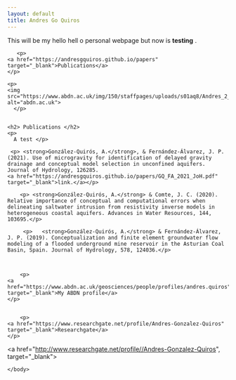 ```yaml
---
layout: default
title: Andres Go Quiros
---
```


<html>
  <head>
    <title>Andres Gonzalez Quiros</title>
  </head>
<html>
  <head>
    <title>Andres Gonzalez Quiros</title>
  </head>
  <body>
    <p>This will be my hello hell o personal webpage but now is <strong>testing</strong> .</p>
    
    
	   <p>
    <a href="https://andresgquiros.github.io/papers" target="_blank">Publications</a>
    </p>
	  
    <p>
    <img src="https://www.abdn.ac.uk/img/150/staffpages/uploads/s01aq8/Andres_2_2.jpg" alt="abdn.ac.uk">  
      </p>
     
    
    <h2> Publications </h2>
    <p>
      A test </p>
      
     <p> <strong>González-Quirós, A.</strong>, & Fernández-Álvarez, J. P. (2021). Use of microgravity for identification of delayed gravity drainage and conceptual model selection in unconfined aquifers. Journal of Hydrology, 126285.
    <a href="https://andresgquiros.github.io/papers/GQ_FA_2021_JoH.pdf" target="_blank">link.</a></p>

   	    <p> <strong>González-Quirós, A.</strong> & Comte, J. C. (2020). Relative importance of conceptual and computational errors when delineating saltwater intrusion from resistivity inverse models in heterogeneous coastal aquifers. Advances in Water Resources, 144, 103695.</p>
		
		 <p>   <strong>González-Quirós, A.</strong> & Fernández-Álvarez, J. P. (2019). Conceptualization and finite element groundwater flow modeling of a flooded underground mine reservoir in the Asturian Coal Basin, Spain. Journal of Hydrology, 578, 124036.</p>
			
	
	
	    <p>
    <a href="https://www.abdn.ac.uk/geosciences/people/profiles/andres.quiros" target="_blank">My ABDN profile</a>
    </p>
	
		
	    <p>
    <a href="https://www.researchgate.net/profile/Andres-Gonzalez-Quiros" target="_blank">Researchgate</a>
    </p>
	
<a href="http://www.researchgate.net/profile//Andres-Gonzalez-Quiros", target="_blank">
                                        <i class="icon-researchgate" style="font-size: 32px;"></i>
	
	
	</body>
	
</html>
